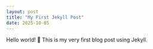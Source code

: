```yaml
---
layout: post
title: "My First Jekyll Post"
date: 2025-10-05
---
```


Hello world! 🚀 This is my very first blog post using Jekyll.
